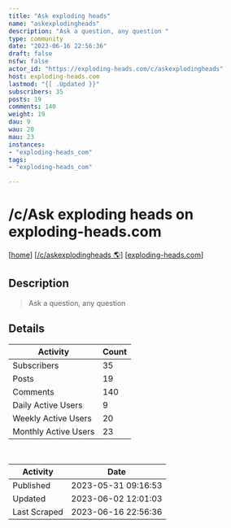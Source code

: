 ```yaml
---
title: "Ask exploding heads" 
name: "askexplodingheads"
description: "Ask a question, any question "
type: community
date: "2023-06-16 22:56:36"
draft: false
nsfw: false
actor_id: "https://exploding-heads.com/c/askexplodingheads"
host: exploding-heads.com
lastmod: "{[ .Updated }}"
subscribers: 35
posts: 19
comments: 140
weight: 19
dau: 9
wau: 20
mau: 23
instances:
- "exploding-heads_com"
tags: 
- "exploding-heads_com"

---
```


# /c/Ask exploding heads on exploding-heads.com

[[home](/)]
[[/c/askexplodingheads 🌎](https://exploding-heads.com/c/askexplodingheads)]
[[exploding-heads.com](/instances/exploding-heads_com)]


## Description 

<blockquote class="description">
Ask a question, any question 
</blockquote>


## Details

| Activity | Count  |
|----------------------|---|
| Subscribers          | 35 |
| Posts                | 19  |
| Comments             | 140  |
| Daily Active Users   | 9  |
| Weekly Active Users  | 20  |
| Monthly Active Users | 23  |

<br>

| Activity | Date |
|----------------------|---|
| Published            | 2023-05-31 09:16:53 |
| Updated              | 2023-06-02 12:01:03 |
| Last Scraped         | 2023-06-16 22:56:36 |
